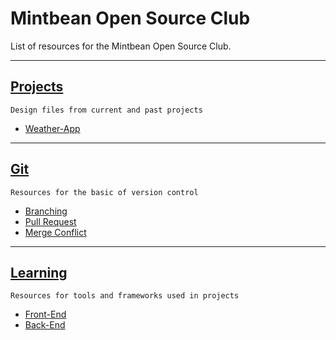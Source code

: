# Mintbean Open Source Club
List of resources for the Mintbean Open Source Club. 

---
## [Projects](./Projects)
`Design files from current and past projects`
* [Weather-App](./Projects/Weather-App/weather-app.md)

---
## [Git](./Git)
`Resources for the basic of version control`
* [Branching](./Git/git-branch.md)
* [Pull Request](./Git/pull-request.md)
* [Merge Conflict](./Git/merge-conflict.md)

---
## [Learning](./Learning)
`Resources for tools and frameworks used in projects`
* [Front-End](./Learning/FrontEnd/frontend.md)
* [Back-End](./Learning/BackEnd/backend.md)
  
